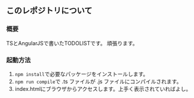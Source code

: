 ## このレポジトリについて
### 概要
TSとAngularJSで書いたTODOLISTです。
頑張ります。

### 起動方法
1. `npm install`で必要なパッケージをインストールします。
2. `npm run compile`で .ts ファイルが .js ファイルにコンパイルされます。
3. index.htmlにブラウザからアクセスします。上手く表示されていればよし。